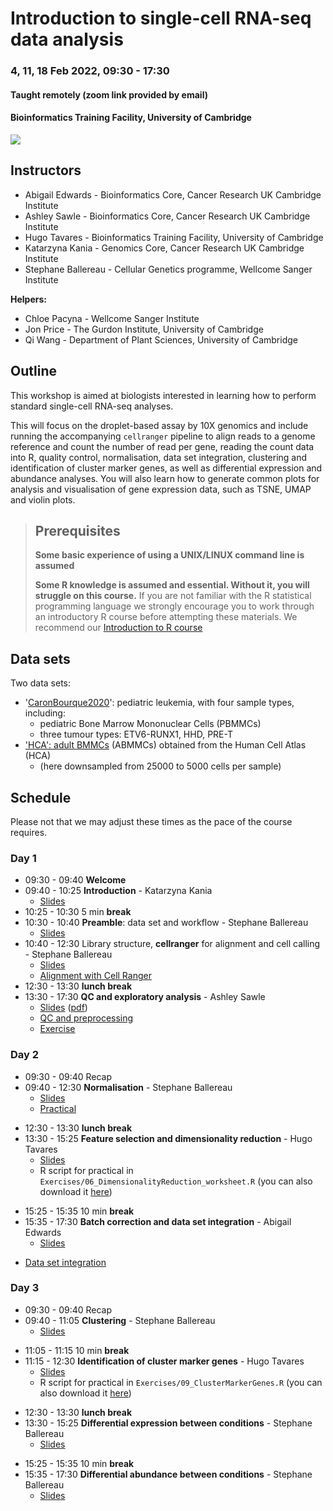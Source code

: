# Introduction to single-cell RNA-seq data analysis

### 4, 11, 18 Feb 2022, 09:30 - 17:30
#### Taught remotely (zoom link provided by email)
#### Bioinformatics Training Facility, University of Cambridge

![](Images/uniOfCamCrukLogos.png)

## Instructors

* Abigail Edwards - Bioinformatics Core, Cancer Research UK Cambridge Institute
* Ashley Sawle - Bioinformatics Core, Cancer Research UK Cambridge Institute
* Hugo Tavares - Bioinformatics Training Facility, University of Cambridge
* Katarzyna Kania - Genomics Core, Cancer Research UK Cambridge Institute
* Stephane Ballereau - Cellular Genetics programme, Wellcome Sanger Institute

**Helpers:**

* Chloe Pacyna - Wellcome Sanger Institute
* Jon Price - The Gurdon Institute, University of Cambridge
* Qi Wang - Department of Plant Sciences, University of Cambridge

## Outline

This workshop is aimed at biologists interested in learning how to perform
standard single-cell RNA-seq analyses. 

This will focus on the droplet-based assay by 10X genomics and include running
the accompanying `cellranger` pipeline to align reads to a genome reference and
count the number of read per gene, reading the count data into R, quality control,
normalisation, data set integration, clustering and identification of cluster
marker genes, as well as differential expression and abundance analyses.
You will also learn how to generate common plots for analysis and visualisation
of gene expression data, such as TSNE, UMAP and violin plots.

> ## Prerequisites
>
> __**Some basic experience of using a UNIX/LINUX command line is assumed**__
> 
> __**Some R knowledge is assumed and essential. Without it, you
> will struggle on this course.**__ 
> If you are not familiar with the R statistical programming language we
> strongly encourage you to work through an introductory R course before
> attempting these materials.
> We recommend our [Introduction to R course](https://bioinformatics-core-shared-training.github.io/r-intro/)

## Data sets

Two data sets:

* '[CaronBourque2020](https://www.nature.com/articles/s41598-020-64929-x)': pediatric leukemia, with four sample types, including:
  * pediatric Bone Marrow Mononuclear Cells (PBMMCs)
  * three tumour types: ETV6-RUNX1, HHD, PRE-T  
* ['HCA': adult BMMCs](https://data.humancellatlas.org/explore/projects/cc95ff89-2e68-4a08-a234-480eca21ce79) (ABMMCs) obtained from the Human Cell Atlas (HCA)
  * (here downsampled from 25000 to 5000 cells per sample)

## Schedule

Please not that we may adjust these times as the pace of the course requires.

### Day 1

* 09:30 - 09:40 **Welcome** <!-- Paul -->
* 09:40 - 10:25 **Introduction** - Katarzyna Kania
    + [Slides](UnivCambridge_ScRnaSeqIntro_Base/Slides/01_Introduction.pdf)
* 10:25 - 10:30 5 min **break** 
* 10:30 - 10:40 **Preamble**: data set and workflow - Stephane Ballereau
    + [Slides](UnivCambridge_ScRnaSeqIntro_Base/Slides/02_PreambleSlides.html)
* 10:40 - 12:30 Library structure, **cellranger** for alignment and cell calling - Stephane Ballereau
    + [Slides](UnivCambridge_ScRnaSeqIntro_Base/Slides/03_CellRangerSlides.html) <!-- \([pdf](scRNAseq/Slides/CellRangerSlides.pdf)\) -->
    + [Alignment with Cell Ranger](UnivCambridge_ScRnaSeqIntro_Base/Markdowns/03_CellRanger.html)
* 12:30 - 13:30 **lunch break**
* 13:30 - 17:30 **QC and exploratory analysis** - Ashley Sawle
    + [Slides](UnivCambridge_ScRnaSeqIntro_Base/Slides/04_QualityControlSlides.html) \([pdf](UnivCambridge_ScRnaSeqIntro_Base/Slides/04_QualityControlSlides.pdf)\)
    + [QC and preprocessing](UnivCambridge_ScRnaSeqIntro_Base/Markdowns/04_Preprocessing_And_QC.html)
    + [Exercise](UnivCambridge_ScRnaSeqIntro_Base/Markdowns/04_Preprocessing_And_QC.Exercise.html)  

### Day 2

* 09:30 - 09:40 Recap <!-- Stephane -->
* 09:40 - 12:30 **Normalisation** - Stephane Ballereau
    + [Slides](UnivCambridge_ScRnaSeqIntro_Base/Slides/05_NormalisationSlides.html) <!-- \([pdf](scRNAseq/Slides/05_normalisationSlides.pdf)\) -->
    + [Practical](UnivCambridge_ScRnaSeqIntro_Base/Markdowns/05_Normalisation.html)    
<!-- + [Exercises](UnivCambridge_ScRnaSeqIntro_Base/Markdowns/05_Normalisation_exercises.html) -->
<!-- + [Exercise Solutions](UnivCambridge_ScRnaSeqIntro_Base/Markdowns/05_Normalisation_exercises_solutions.html) -->
* 12:30 - 13:30 **lunch break**
* 13:30 - 15:25 **Feature selection and dimensionality reduction** - Hugo Tavares
    + [Slides](UnivCambridge_ScRnaSeqIntro_Base/Slides/06_FeatureSelectionAndDimensionalityReduction_slides.html)
    + R script for practical in `Exercises/06_DimensionalityReduction_worksheet.R` (you can also download it [here](https://github.com/bioinformatics-core-shared-training/UnivCambridge_ScRnaSeqIntro_Base/blob/87c654f73aa47d258f39a9c42d1563c4e51ddcd3/CourseMaterials/Exercises/06_DimensionalityReduction_worksheet.R))
<!-- + [Materials](UnivCambridge_ScRnaSeqIntro_Base/Markdowns/06_FeatureSelectionAndDimensionalityReduction.html) -->
* 15:25 - 15:35 10 min **break**
* 15:35 - 17:30 **Batch correction and data set integration** - Abigail Edwards
    + [Slides](UnivCambridge_ScRnaSeqIntro_Base/Slides/07_DataIntegrationAndBatchCorrectionSlides.html)  
 + [Data set integration](UnivCambridge_ScRnaSeqIntro_Base/Markdowns/07_DatasetIntegration.html) 
<!-- + [Solutions](UnivCambridge_ScRnaSeqIntro_Base/Markdowns/07_DataIntegrationChallengeSolution.html) -->
<!-- + [Batch Correction extended example](UnivCambridge_ScRnaSeqIntro_Base/Markdowns/07_BatchCorrection.html) -->
    
### Day 3

* 09:30 - 09:40 Recap <!-- Stephane -->
* 09:40 - 11:05 **Clustering** - Stephane Ballereau
    + [Slides](UnivCambridge_ScRnaSeqIntro_Base/Slides/08_ClusteringSlides.html)
<!-- + [Practical](UnivCambridge_ScRnaSeqIntro_Base/Markdowns/08_ClusteringPostDsi.html) -->
<!-- + [Exercise1](UnivCambridge_ScRnaSeqIntro_Base/Markdowns/08_ClusteringPostDsi_exercise.Rmd) -->
<!-- + [Exercise Solutions](UnivCambridge_ScRnaSeqIntro_Base/Markdowns/08_ClusteringPostDsi_exercise_solutions.html) -->
* 11:05 - 11:15 10 min **break** 
* 11:15 - 12:30 **Identification of cluster marker genes** - Hugo Tavares
    + [Slides](UnivCambridge_ScRnaSeqIntro_Base/Slides/09_ClusterMarkerGenes.html)
    + R script for practical in `Exercises/09_ClusterMarkerGenes.R` (you can also download it [here](https://github.com/bioinformatics-core-shared-training/UnivCambridge_ScRnaSeqIntro_Base/blob/87c654f73aa47d258f39a9c42d1563c4e51ddcd3/CourseMaterials/Exercises/09_ClusterMarkerGenes.R))
<!-- + [Cluster marker genes](UnivCambridge_ScRnaSeqIntro_Base/Markdowns/09_ClusterMarkerGenes.html) -->
<!-- + Worksheet in `Exercises/09_ClusterMarkerGenes.R` -->
* 12:30 - 13:30 **lunch break**
* 13:30 - 15:25 **Differential expression between conditions** - Stephane Ballereau
    + [Slides](UnivCambridge_ScRnaSeqIntro_Base/Slides/10_MultiSplCompSlides.html)
<!-- + [Practical](UnivCambridge_ScRnaSeqIntro_Base/Markdowns/10_MultiSplComp.html) -->
<!-- + [Exercise1](UnivCambridge_ScRnaSeqIntro_Base/Markdowns/10_MultiSplComp_exercise1.Rmd) -->
<!-- + [Exercise1 Solutions](UnivCambridge_ScRnaSeqIntro_Base/Markdowns/10_MultiSplComp_exercise1_solutions.html) -->
* 15:25 - 15:35 10 min **break** 
* 15:35 - 17:30 **Differential abundance between conditions** - Stephane Ballereau
    + [Slides](UnivCambridge_ScRnaSeqIntro_Base/Slides/10_MultiSplCompSlides.html)
<!-- + [Practical](UnivCambridge_ScRnaSeqIntro_Base/Markdowns/10_MultiSplComp.html) -->
<!-- + [Exercise2](UnivCambridge_ScRnaSeqIntro_Base/Markdowns/10_MultiSplComp_exercise2.Rmd) -->
<!-- + [Exercise2 Solutions](UnivCambridge_ScRnaSeqIntro_Base/Markdowns/10_MultiSplComp_exercise2_solutions.html) -->
